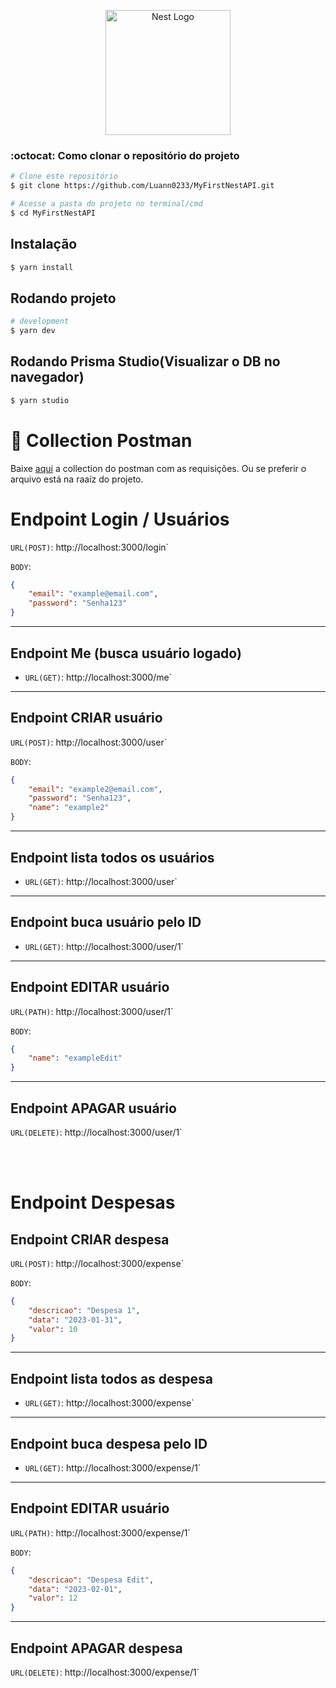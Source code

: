 <p align="center">
  <a href="http://nestjs.com/" target="blank"><img src="https://nestjs.com/img/logo-small.svg" width="200" alt="Nest Logo" /></a>
</p>

[circleci-image]: https://img.shields.io/circleci/build/github/nestjs/nest/master?token=abc123def456
[circleci-url]: https://circleci.com/gh/nestjs/nest

### :octocat: Como clonar o repositório do projeto

```bash
# Clone este repositório
$ git clone https://github.com/Luann0233/MyFirstNestAPI.git

# Acesse a pasta do projeto no terminal/cmd
$ cd MyFirstNestAPI

```

## Instalação

```bash
$ yarn install
```

## Rodando projeto

```bash
# development
$ yarn dev
```

## Rodando Prisma Studio(Visualizar o DB no navegador)

```bash
$ yarn studio
```

# 🔖 Collection Postman

Baixe [aqui](https://drive.google.com/file/d/1eqmk4VhwOqYBzRf8ZESOisP4qBngHzNv/view?usp=share_link) a collection do postman com as requisições. Ou se preferir o arquivo está na raaíz do projeto.

# Endpoint Login / Usuários
`URL(POST)`: http://localhost:3000/login`

`BODY`:
```JSON
{
    "email": "example@email.com",
    "password": "Senha123"
}
```
---
## Endpoint Me (busca usuário logado)
- `URL(GET)`: http://localhost:3000/me`

---
## Endpoint CRIAR usuário
`URL(POST)`: http://localhost:3000/user`

`BODY`:
```JSON
{
    "email": "example2@email.com",
    "password": "Senha123",
    "name": "example2"
}
```
---
## Endpoint lista todos os usuários
- `URL(GET)`: http://localhost:3000/user`
---
## Endpoint buca usuário pelo ID
- `URL(GET)`: http://localhost:3000/user/1`
---
## Endpoint EDITAR usuário
`URL(PATH)`: http://localhost:3000/user/1`


`BODY`:
```JSON
{
    "name": "exampleEdit"
}
```
---
## Endpoint APAGAR usuário
`URL(DELETE)`: http://localhost:3000/user/1`

<br>
<br>

# Endpoint Despesas
## Endpoint CRIAR despesa
`URL(POST)`: http://localhost:3000/expense`

`BODY`:
```JSON
{
    "descricao": "Despesa 1",
    "data": "2023-01-31",
    "valor": 10
}
```
---
## Endpoint lista todos as despesa
- `URL(GET)`: http://localhost:3000/expense`
---
## Endpoint buca despesa pelo ID
- `URL(GET)`: http://localhost:3000/expense/1`
---
## Endpoint EDITAR usuário
`URL(PATH)`: http://localhost:3000/expense/1`

`BODY`:
```JSON
{
    "descricao": "Despesa Edit",
    "data": "2023-02-01",
    "valor": 12
}
```
---
## Endpoint APAGAR despesa
`URL(DELETE)`: http://localhost:3000/expense/1`

